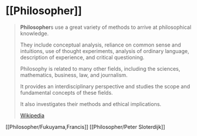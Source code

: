 
# [[Philosopher]] 

> **Philosopher**s use a great variety of methods to arrive at philosophical knowledge. 
> 
> They include conceptual analysis, reliance on common sense and intuitions, use of thought experiments, 
> analysis of ordinary language, description of experience, and critical questioning. 
> 
> Philosophy is related to many other fields, including the sciences, mathematics, business, law, and journalism. 
> 
> It provides an interdisciplinary perspective 
> and studies the scope and fundamental concepts of these fields. 
> 
> It also investigates their methods and ethical implications.
>
> [Wikipedia](https://en.wikipedia.org/wiki/Philosophy)


[[Philosopher/Fukuyama,Francis]] 
[[Philosopher/Peter Sloterdijk]]   
